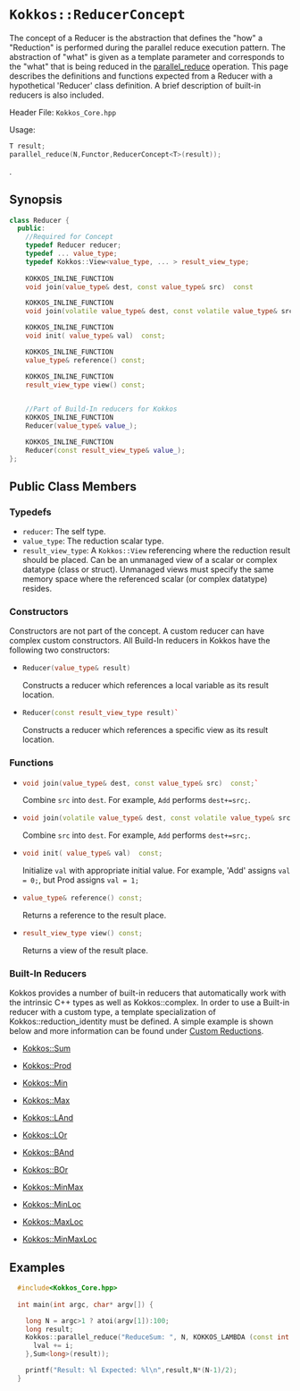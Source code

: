 # `Kokkos::ReducerConcept`

The concept of a Reducer is the abstraction that defines the "how" a "Reduction" is performed during the parallel reduce execution pattern.  The abstraction of "what" is given as a template parameter and corresponds to the "what" that is being reduced in the [parallel_reduce](Kokkos%3A%3Aparallel_reduce) operation.  This page describes the definitions and functions expected from a Reducer with a hypothetical 'Reducer' class definition.  A brief description of built-in reducers is also included. 

Header File: `Kokkos_Core.hpp`

Usage: 
  ```c++
  T result;
  parallel_reduce(N,Functor,ReducerConcept<T>(result));
  ```

. 

## Synopsis 
  ```c++
  class Reducer {
    public:
      //Required for Concept
      typedef Reducer reducer;
      typedef ... value_type;
      typedef Kokkos::View<value_type, ... > result_view_type;
      
      KOKKOS_INLINE_FUNCTION
      void join(value_type& dest, const value_type& src)  const

      KOKKOS_INLINE_FUNCTION
      void join(volatile value_type& dest, const volatile value_type& src) const;

      KOKKOS_INLINE_FUNCTION
      void init( value_type& val)  const;

      KOKKOS_INLINE_FUNCTION
      value_type& reference() const;

      KOKKOS_INLINE_FUNCTION
      result_view_type view() const;

      
      //Part of Build-In reducers for Kokkos
      KOKKOS_INLINE_FUNCTION
      Reducer(value_type& value_);

      KOKKOS_INLINE_FUNCTION
      Reducer(const result_view_type& value_);
  };
  ```

## Public Class Members

### Typedefs
   
 * `reducer`: The self type.
 * `value_type`: The reduction scalar type.
 * `result_view_type`: A `Kokkos::View` referencing where the reduction result should be placed. Can be an unmanaged view of a scalar or complex datatype (class or struct).  Unmanaged views must specify the same memory space where the referenced scalar (or complex datatype) resides.
### Constructors
 
 Constructors are not part of the concept. A custom reducer can have complex custom constructors. All Build-In reducers in Kokkos have the following two constructors:
 * ```c++
   Reducer(value_type& result)
   ```
   Constructs a reducer which references a local variable as its result location.  
 
 * ```c++
   Reducer(const result_view_type result)`
   ```
   Constructs a reducer which references a specific view as its result location.

### Functions

 * ```c++
   void join(value_type& dest, const value_type& src)  const;`
   ```
   Combine `src` into `dest`. For example, `Add` performs `dest+=src;`. 

 * ```c++
   void join(volatile value_type& dest, const volatile value_type& src) const;
   ```
   Combine `src` into `dest`. For example, `Add` performs `dest+=src;`. 

 * ```c++
   void init( value_type& val)  const;
   ```
   Initialize `val` with appropriate initial value. For example, 'Add' assigns `val = 0;`, but Prod assigns `val = 1;`   

 * ```c++
   value_type& reference() const;
   ```
   Returns a reference to the result place.

 * ```c++
   result_view_type view() const;
   ```
   Returns a view of the result place. 

### Built-In Reducers
Kokkos provides a number of built-in reducers that automatically work with the intrinsic C++ types as well as Kokkos::complex.  In order to use a Built-in reducer with a custom type, a template specialization of Kokkos::reduction_identity<CustomType> must be defined.  A simple example is shown below and more information can be found under [Custom Reductions](Programming-Guide%3A-Custom-Reductions).
 * [Kokkos::Sum](Kokkos%3A%3ASum)

 * [Kokkos::Prod](Kokkos%3A%3AProd)

 * [Kokkos::Min](Kokkos%3A%3AMin)

 * [Kokkos::Max](Kokkos%3A%3AMax)

 * [Kokkos::LAnd](Kokkos%3A%3ALAnd)

 * [Kokkos::LOr](Kokkos%3A%3ALOr)

 * [Kokkos::BAnd](Kokkos%3A%3ABAnd)

 * [Kokkos::BOr](Kokkos%3A%3ABOr)

 * [Kokkos::MinMax](Kokkos%3A%3AMinMax)

 * [Kokkos::MinLoc](Kokkos%3A%3AMinLoc)

 * [Kokkos::MaxLoc](Kokkos%3A%3AMaxLoc)

 * [Kokkos::MinMaxLoc](Kokkos%3A%3AMinMaxLoc)

## Examples

  ```c++
    #include<Kokkos_Core.hpp>
    
    int main(int argc, char* argv[]) {

      long N = argc>1 ? atoi(argv[1]):100; 
      long result;
      Kokkos::parallel_reduce("ReduceSum: ", N, KOKKOS_LAMBDA (const int i, long& lval) {
        lval += i;
      },Sum<long>(result));

      printf("Result: %l Expected: %l\n",result,N*(N-1)/2);
    }
  ```

